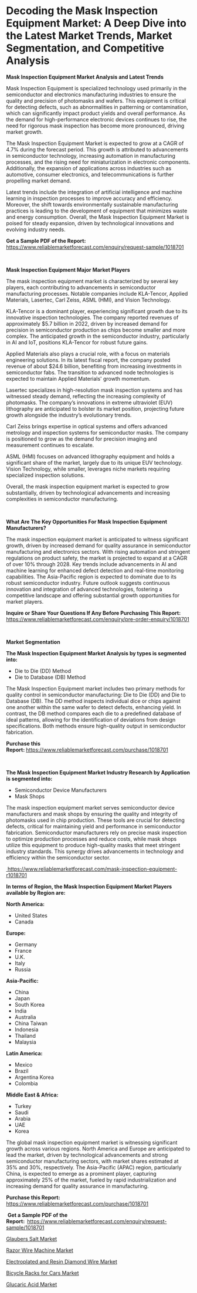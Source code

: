 <p><h1>Decoding the Mask Inspection Equipment Market: A Deep Dive into the Latest Market Trends, Market Segmentation, and Competitive Analysis</h1></p><p><strong>Mask Inspection Equipment Market Analysis and Latest Trends</strong></p>
<p><p>Mask Inspection Equipment is specialized technology used primarily in the semiconductor and electronics manufacturing industries to ensure the quality and precision of photomasks and wafers. This equipment is critical for detecting defects, such as abnormalities in patterning or contamination, which can significantly impact product yields and overall performance. As the demand for high-performance electronic devices continues to rise, the need for rigorous mask inspection has become more pronounced, driving market growth.</p><p>The Mask Inspection Equipment Market is expected to grow at a CAGR of 4.7% during the forecast period. This growth is attributed to advancements in semiconductor technology, increasing automation in manufacturing processes, and the rising need for miniaturization in electronic components. Additionally, the expansion of applications across industries such as automotive, consumer electronics, and telecommunications is further propelling market demand. </p><p>Latest trends include the integration of artificial intelligence and machine learning in inspection processes to improve accuracy and efficiency. Moreover, the shift towards environmentally sustainable manufacturing practices is leading to the development of equipment that minimizes waste and energy consumption. Overall, the Mask Inspection Equipment Market is poised for steady expansion, driven by technological innovations and evolving industry needs.</p></p>
<p><strong>Get a Sample PDF of the Report:&nbsp;</strong> <a href="https://www.reliablemarketforecast.com/enquiry/request-sample/1018701">https://www.reliablemarketforecast.com/enquiry/request-sample/1018701</a></p>
<p>&nbsp;</p>
<p><strong>Mask Inspection Equipment Major Market Players</strong></p>
<p><p>The mask inspection equipment market is characterized by several key players, each contributing to advancements in semiconductor manufacturing processes. Notable companies include KLA-Tencor, Applied Materials, Lasertec, Carl Zeiss, ASML (HMI), and Vision Technology. </p><p>KLA-Tencor is a dominant player, experiencing significant growth due to its innovative inspection technologies. The company reported revenues of approximately $5.7 billion in 2022, driven by increased demand for precision in semiconductor production as chips become smaller and more complex. The anticipated growth in the semiconductor industry, particularly in AI and IoT, positions KLA-Tencor for robust future gains.</p><p>Applied Materials also plays a crucial role, with a focus on materials engineering solutions. In its latest fiscal report, the company posted revenue of about $24.6 billion, benefiting from increasing investments in semiconductor fabs. The transition to advanced node technologies is expected to maintain Applied Materials' growth momentum.</p><p>Lasertec specializes in high-resolution mask inspection systems and has witnessed steady demand, reflecting the increasing complexity of photomasks. The company’s innovations in extreme ultraviolet (EUV) lithography are anticipated to bolster its market position, projecting future growth alongside the industry’s evolutionary trends.</p><p>Carl Zeiss brings expertise in optical systems and offers advanced metrology and inspection systems for semiconductor masks. The company is positioned to grow as the demand for precision imaging and measurement continues to escalate.</p><p>ASML (HMI) focuses on advanced lithography equipment and holds a significant share of the market, largely due to its unique EUV technology. Vision Technology, while smaller, leverages niche markets requiring specialized inspection solutions.</p><p>Overall, the mask inspection equipment market is expected to grow substantially, driven by technological advancements and increasing complexities in semiconductor manufacturing.</p></p>
<p>&nbsp;</p>
<p><strong>What Are The Key Opportunities For Mask Inspection Equipment Manufacturers?</strong></p>
<p><p>The mask inspection equipment market is anticipated to witness significant growth, driven by increased demand for quality assurance in semiconductor manufacturing and electronics sectors. With rising automation and stringent regulations on product safety, the market is projected to expand at a CAGR of over 10% through 2028. Key trends include advancements in AI and machine learning for enhanced defect detection and real-time monitoring capabilities. The Asia-Pacific region is expected to dominate due to its robust semiconductor industry. Future outlook suggests continuous innovation and integration of advanced technologies, fostering a competitive landscape and offering substantial growth opportunities for market players.</p></p>
<p><strong>Inquire or Share Your Questions If Any Before Purchasing This Report:</strong> <a href="https://www.reliablemarketforecast.com/enquiry/pre-order-enquiry/1018701">https://www.reliablemarketforecast.com/enquiry/pre-order-enquiry/1018701</a></p>
<p>&nbsp;</p>
<p><strong>Market Segmentation</strong></p>
<p><strong>The Mask Inspection Equipment Market Analysis by types is segmented into:</strong></p>
<p><ul><li>Die to Die (DD) Method</li><li>Die to Database (DB) Method</li></ul></p>
<p><p>The Mask Inspection Equipment market includes two primary methods for quality control in semiconductor manufacturing: Die to Die (DD) and Die to Database (DB). The DD method inspects individual dice or chips against one another within the same wafer to detect defects, enhancing yield. In contrast, the DB method compares each die to a predefined database of ideal patterns, allowing for the identification of deviations from design specifications. Both methods ensure high-quality output in semiconductor fabrication.</p></p>
<p><strong>Purchase this Report:&nbsp;</strong><a href="https://www.reliablemarketforecast.com/purchase/1018701">https://www.reliablemarketforecast.com/purchase/1018701</a></p>
<p>&nbsp;</p>
<p><strong>The Mask Inspection Equipment Market Industry Research by Application is segmented into:</strong></p>
<p><ul><li>Semiconductor Device Manufacturers</li><li>Mask Shops</li></ul></p>
<p><p>The mask inspection equipment market serves semiconductor device manufacturers and mask shops by ensuring the quality and integrity of photomasks used in chip production. These tools are crucial for detecting defects, critical for maintaining yield and performance in semiconductor fabrication. Semiconductor manufacturers rely on precise mask inspection to optimize production processes and reduce costs, while mask shops utilize this equipment to produce high-quality masks that meet stringent industry standards. This synergy drives advancements in technology and efficiency within the semiconductor sector.</p></p>
<p><a href="https://www.reliablemarketforecast.com/mask-inspection-equipment-r1018701">&nbsp;https://www.reliablemarketforecast.com/mask-inspection-equipment-r1018701</a></p>
<p><strong>In terms of Region, the Mask Inspection Equipment Market Players available by Region are:</strong></p>
<p>
    <p> <strong> North America: </strong>
        <ul>
            <li>United States</li>
            <li>Canada</li>
        </ul>
        </p> 
    <p> <strong> Europe: </strong>
        <ul>
            <li>Germany</li>
            <li>France</li>
            <li>U.K.</li>
            <li>Italy</li>
            <li>Russia</li>
        </ul>
        </p> 
    <p> <strong> Asia-Pacific: </strong>
        <ul>
            <li>China</li>
            <li>Japan</li>
            <li>South Korea</li>
            <li>India</li>
            <li>Australia</li>
            <li>China Taiwan</li>
            <li>Indonesia</li>
            <li>Thailand</li>
            <li>Malaysia</li>
        </ul>
        </p> 
    <p> <strong> Latin America: </strong>
        <ul>
            <li>Mexico</li>
            <li>Brazil</li>
            <li>Argentina Korea</li>
            <li>Colombia</li>
        </ul>
        </p> 
    <p> <strong> Middle East & Africa: </strong>
        <ul>
            <li>Turkey</li>
            <li>Saudi</li>
            <li>Arabia</li>
            <li>UAE</li>
            <li>Korea</li>
        </ul>
    </p>
    </p>
<p><p>The global mask inspection equipment market is witnessing significant growth across various regions. North America and Europe are anticipated to lead the market, driven by technological advancements and strong semiconductor manufacturing sectors, with market shares estimated at 35% and 30%, respectively. The Asia-Pacific (APAC) region, particularly China, is expected to emerge as a prominent player, capturing approximately 25% of the market, fueled by rapid industrialization and increasing demand for quality assurance in manufacturing.</p></p>
<p><strong>Purchase this Report: </strong><a href="https://www.reliablemarketforecast.com/purchase/1018701">https://www.reliablemarketforecast.com/purchase/1018701</a></p>
<p>&nbsp;<strong>Get a Sample PDF of the Report:&nbsp;&nbsp;</strong><a href="https://www.reliablemarketforecast.com/enquiry/request-sample/1018701">https://www.reliablemarketforecast.com/enquiry/request-sample/1018701</a></p>
<p><strong></strong></p>
<p><p><a href="https://issuu.com/reportprime-2/docs/glaubers-salt-market-size-2030.pptx_15430a5740b51c">Glaubers Salt Market</a></p><p><a href="https://medium.com/@chia48pjdel/this-report-aims-to-deliver-an-in-depth-analysis-of-the-global-razor-wire-machine-market-offering-12ccfce722e2">Razor Wire Machine Market</a></p><p><a href="https://github.com/CliffMedina6/Market-Research-Report-List-6/blob/main/electroplated-and-resin-diamond-wire-market.md">Electroplated and Resin Diamond Wire Market</a></p><p><a href="https://medium.com/@caleighconn2023/the-bicycle-racks-for-cars-market-prioritizes-cost-control-and-efficiency-enhancement-eb63600b0e65">Bicycle Racks for Cars Market</a></p><p><a href="https://issuu.com/reportprime-2/docs/glucaric-acid-market-size-2030.pptx_29fd64563e393d">Glucaric Acid Market</a></p></p>